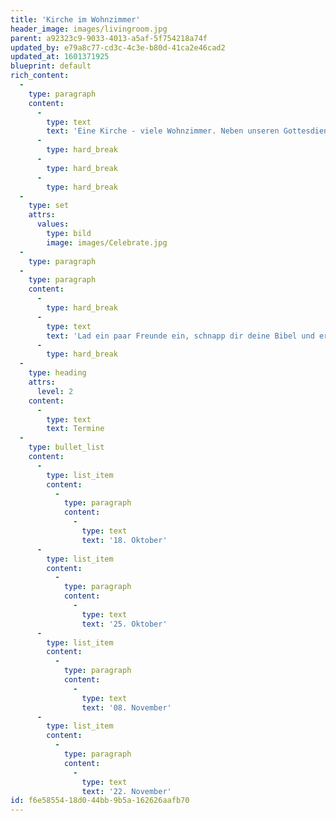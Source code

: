 ```yaml
---
title: 'Kirche im Wohnzimmer'
header_image: images/livingroom.jpg
parent: a92323c9-9033-4013-a5af-5f754218a74f
updated_by: e79a8c77-cd3c-4c3e-b80d-41ca2e46cad2
updated_at: 1601371925
blueprint: default
rich_content:
  -
    type: paragraph
    content:
      -
        type: text
        text: 'Eine Kirche - viele Wohnzimmer. Neben unseren Gottesdiensten im Maritim Hotel feiern wir alle zwei Wochen Kirche im Wohnzimmer mit einem genialen Special: Unsere Predigtreihe Celebrate. Diese speziell auf den Livestream zugeschnittene Predigtreihe dreht sich um die jüdischen Feste des Volkes Israel. Gemeinsam wollen wir verstehen, welche Rolle sie damals spielten, wie sie gefeiert wurden, sich schlussendlich in Jesus erfüllen und welche Bedeutung sie dadurch auch noch für unser Leben haben.'
      -
        type: hard_break
      -
        type: hard_break
      -
        type: hard_break
  -
    type: set
    attrs:
      values:
        type: bild
        image: images/Celebrate.jpg
  -
    type: paragraph
  -
    type: paragraph
    content:
      -
        type: hard_break
      -
        type: text
        text: 'Lad ein paar Freunde ein, schnapp dir deine Bibel und erlebt zusammen eine geniale Zeit in Gottes Gegenwart! Euch erwartet eine starke Gebetszeit und eine relevante, ermutigende Predigt.'
      -
        type: hard_break
  -
    type: heading
    attrs:
      level: 2
    content:
      -
        type: text
        text: Termine
  -
    type: bullet_list
    content:
      -
        type: list_item
        content:
          -
            type: paragraph
            content:
              -
                type: text
                text: '18. Oktober'
      -
        type: list_item
        content:
          -
            type: paragraph
            content:
              -
                type: text
                text: '25. Oktober'
      -
        type: list_item
        content:
          -
            type: paragraph
            content:
              -
                type: text
                text: '08. November'
      -
        type: list_item
        content:
          -
            type: paragraph
            content:
              -
                type: text
                text: '22. November'
id: f6e58554-18d0-44bb-9b5a-162626aafb70
---
```

